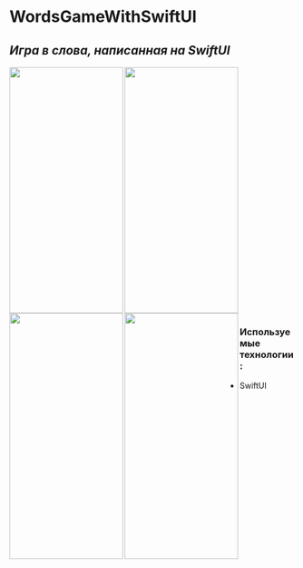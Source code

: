 # WordsGameWithSwiftUI

## _Игра в слова, написанная на SwiftUI_  

<p>
<img align="left" width="200" height="433" src="https://user-images.githubusercontent.com/73827426/174485244-2b0da527-8e3d-4dd7-bf50-00d034e1e825.png">
    <img align="center" width="200" height="433" src="https://user-images.githubusercontent.com/73827426/174485248-be514702-31e5-46fe-a96a-0592eb74b7d7.png"> 
    <img align="left" width="200" height="433" src="https://user-images.githubusercontent.com/73827426/174485259-1acc274a-a655-44af-bcba-107108a4d735.png">
    <img align="left" width="200" height="433" src="https://user-images.githubusercontent.com/73827426/174485261-3213b0e6-f68a-44a4-9c59-5c32af7ba48a.png">
</p>

<p>
    
### Используемые технологии:  
  
- SwiftUI
</p>
